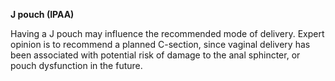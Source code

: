 **J pouch (IPAA)**

Having a J pouch may influence the recommended mode of delivery. Expert opinion is to recommend a planned C-section, since vaginal delivery has been associated with potential risk of damage to the anal sphincter, or pouch dysfunction in the future.
